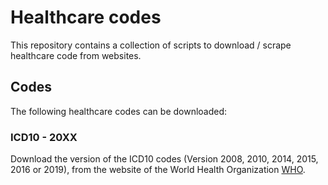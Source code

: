 # Healthcare codes

This repository contains a collection of scripts to download / scrape healthcare code from websites. 

## Codes

The following healthcare codes can be downloaded:

### ICD10 - 20XX

Download the version of the ICD10 codes (Version 2008, 2010, 2014, 2015, 2016 or 2019), from the website of the 
World Health Organization [WHO](https://icd.who.int/browse10/2019/en).
